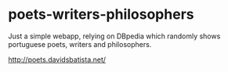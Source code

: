 # poets-writers-philosophers

Just a simple webapp, relying on DBpedia which randomly shows portuguese poets, writers and philosophers.

http://poets.davidsbatista.net/


